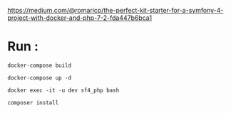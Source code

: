 

https://medium.com/@romaricp/the-perfect-kit-starter-for-a-symfony-4-project-with-docker-and-php-7-2-fda447b6bca1

Run :
=====

``` docker-compose build ```

``` docker-compose up -d ```

``` docker exec -it -u dev sf4_php bash ```

``` composer install  ```